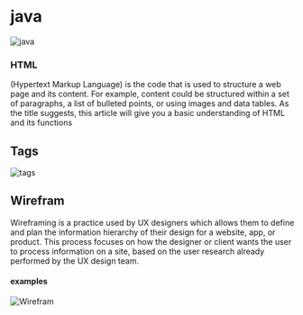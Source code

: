 # java

 ![java](https://www.softzone.es/app/uploads-softzone.es/2020/09/Programar-Java.jpg)


### HTML
 (Hypertext Markup Language) is the code that is used to structure a web page and its content. For example, content could be structured within a set of paragraphs, a list of bulleted points, or using images and data tables. As the title suggests, this article will give you a basic understanding of HTML and its functions

 ## Tags 
 ![tags](https://mason.gmu.edu/~kshiffl4/375/HTML_Tags.jpg)

 ## Wirefram

 Wireframing is a practice used by UX designers which allows them to define and plan the information hierarchy of their design for a website, app, or product. This process focuses on how the designer or client wants the user to process information on a site, based on the user research already performed by the UX design team.

 #### examples 

 ![Wirefram](https://careerfoundry.com/en/wp-content/uploads/old-blog-uploads/versions/xsamuel-student-wireframe---x----972-715x---.png.pagespeed.ic.eBpEWaqn7d.webp)